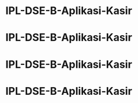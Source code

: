 # IPL-DSE-B-Aplikasi-Kasir
# IPL-DSE-B-Aplikasi-Kasir
# IPL-DSE-B-Aplikasi-Kasir
# IPL-DSE-B-Aplikasi-Kasir
